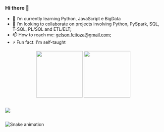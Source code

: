 ### Hi there 👋

- 🌱 I’m currently learning Python, JavaScript e BigData
- 👯 I’m looking to collaborate on projects involving Python, PySpark, SQL, T-SQL, PL/SQL and ETL/ELT;
- 📫 How to reach me: gelson.feitoza@gmail.com;
- ⚡ Fun fact: I'm self-taught

<div align="center">
  <a href="https://github.com/GelsonSF">
  <img height="150m" src="https://github-readme-stats.vercel.app/api?username=GelsonSF&show_icons=true&theme=dracula&include_all_commits=true&count_private=true"/>
  <img height="150m" src="https://github-readme-stats.vercel.app/api/top-langs/?username=GelsonSF&layout=compact&langs_count=7&theme=dracula"/>
</div>
  
  ##
  
<div>  
  <a href="https://www.linkedin.com/in/gelsonsousafeitoza/" target="_blank"><img src="https://img.shields.io/badge/-LinkedIn-%230077B5?style=for-the-badge&logo=linkedin&logoColor=white" target="_blank"></a> 
 
  ##
  
  ![Snake animation](https://github.com/GelsonSF/GelsonSF/blob/output/github-contribution-grid-snake.svg)
 
</div>

  ##


<!--
**GelsonSF/GelsonSF** is a ✨ _special_ ✨ repository because its `README.md` (this file) appears on your GitHub profile.

Here are some ideas to get you started:

- 🔭 I’m currently working on ...
- 🌱 I’m currently learning ...
- 👯 I’m looking to collaborate on ...
- 🤔 I’m looking for help with ...
- 💬 Ask me about ...
- 📫 How to reach me: ...
- 😄 Pronouns: ...
- ⚡ Fun fact: ...
-->

